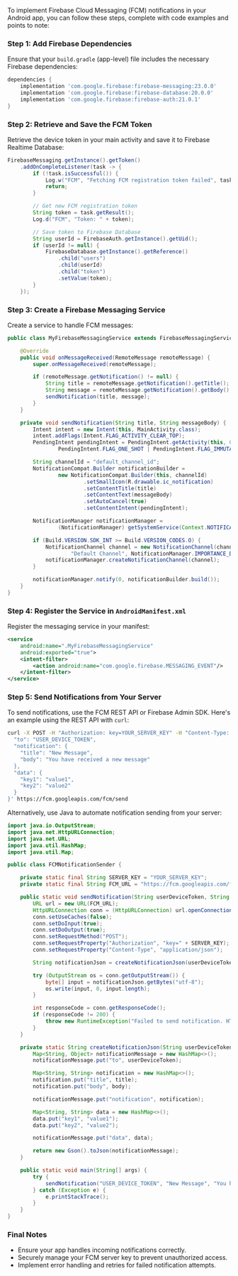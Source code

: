 To implement Firebase Cloud Messaging (FCM) notifications in your Android app, you can follow these steps, complete with code examples and points to note:

### Step 1: Add Firebase Dependencies
Ensure that your `build.gradle` (app-level) file includes the necessary Firebase dependencies:
```gradle
dependencies {
    implementation 'com.google.firebase:firebase-messaging:23.0.0'
    implementation 'com.google.firebase:firebase-database:20.0.0'
    implementation 'com.google.firebase:firebase-auth:21.0.1'
}
```

### Step 2: Retrieve and Save the FCM Token
Retrieve the device token in your main activity and save it to Firebase Realtime Database:
```java
FirebaseMessaging.getInstance().getToken()
    .addOnCompleteListener(task -> {
        if (!task.isSuccessful()) {
            Log.w("FCM", "Fetching FCM registration token failed", task.getException());
            return;
        }

        // Get new FCM registration token
        String token = task.getResult();
        Log.d("FCM", "Token: " + token);

        // Save token to Firebase Database
        String userId = FirebaseAuth.getInstance().getUid();
        if (userId != null) {
            FirebaseDatabase.getInstance().getReference()
                .child("users")
                .child(userId)
                .child("token")
                .setValue(token);
        }
    });
```

### Step 3: Create a Firebase Messaging Service
Create a service to handle FCM messages:
```java
public class MyFirebaseMessagingService extends FirebaseMessagingService {

    @Override
    public void onMessageReceived(RemoteMessage remoteMessage) {
        super.onMessageReceived(remoteMessage);

        if (remoteMessage.getNotification() != null) {
            String title = remoteMessage.getNotification().getTitle();
            String message = remoteMessage.getNotification().getBody();
            sendNotification(title, message);
        }
    }

    private void sendNotification(String title, String messageBody) {
        Intent intent = new Intent(this, MainActivity.class);
        intent.addFlags(Intent.FLAG_ACTIVITY_CLEAR_TOP);
        PendingIntent pendingIntent = PendingIntent.getActivity(this, 0, intent,
                PendingIntent.FLAG_ONE_SHOT | PendingIntent.FLAG_IMMUTABLE);

        String channelId = "default_channel_id";
        NotificationCompat.Builder notificationBuilder =
                new NotificationCompat.Builder(this, channelId)
                        .setSmallIcon(R.drawable.ic_notification)
                        .setContentTitle(title)
                        .setContentText(messageBody)
                        .setAutoCancel(true)
                        .setContentIntent(pendingIntent);

        NotificationManager notificationManager =
                (NotificationManager) getSystemService(Context.NOTIFICATION_SERVICE);

        if (Build.VERSION.SDK_INT >= Build.VERSION_CODES.O) {
            NotificationChannel channel = new NotificationChannel(channelId,
                    "Default Channel", NotificationManager.IMPORTANCE_DEFAULT);
            notificationManager.createNotificationChannel(channel);
        }

        notificationManager.notify(0, notificationBuilder.build());
    }
}
```

### Step 4: Register the Service in `AndroidManifest.xml`
Register the messaging service in your manifest:
```xml
<service
    android:name=".MyFirebaseMessagingService"
    android:exported="true">
    <intent-filter>
        <action android:name="com.google.firebase.MESSAGING_EVENT"/>
    </intent-filter>
</service>
```

### Step 5: Send Notifications from Your Server
To send notifications, use the FCM REST API or Firebase Admin SDK. Here's an example using the REST API with `curl`:
```bash
curl -X POST -H "Authorization: key=YOUR_SERVER_KEY" -H "Content-Type: application/json" -d '{
  "to": "USER_DEVICE_TOKEN",
  "notification": {
    "title": "New Message",
    "body": "You have received a new message"
  },
  "data": {
    "key1": "value1",
    "key2": "value2"
  }
}' https://fcm.googleapis.com/fcm/send
```

Alternatively, use Java to automate notification sending from your server:
```java
import java.io.OutputStream;
import java.net.HttpURLConnection;
import java.net.URL;
import java.util.HashMap;
import java.util.Map;

public class FCMNotificationSender {

    private static final String SERVER_KEY = "YOUR_SERVER_KEY";
    private static final String FCM_URL = "https://fcm.googleapis.com/fcm/send";

    public static void sendNotification(String userDeviceToken, String title, String body) throws Exception {
        URL url = new URL(FCM_URL);
        HttpURLConnection conn = (HttpURLConnection) url.openConnection();
        conn.setUseCaches(false);
        conn.setDoInput(true);
        conn.setDoOutput(true);
        conn.setRequestMethod("POST");
        conn.setRequestProperty("Authorization", "key=" + SERVER_KEY);
        conn.setRequestProperty("Content-Type", "application/json");

        String notificationJson = createNotificationJson(userDeviceToken, title, body);

        try (OutputStream os = conn.getOutputStream()) {
            byte[] input = notificationJson.getBytes("utf-8");
            os.write(input, 0, input.length);
        }

        int responseCode = conn.getResponseCode();
        if (responseCode != 200) {
            throw new RuntimeException("Failed to send notification. HTTP response code: " + responseCode);
        }
    }

    private static String createNotificationJson(String userDeviceToken, String title, String body) {
        Map<String, Object> notificationMessage = new HashMap<>();
        notificationMessage.put("to", userDeviceToken);

        Map<String, String> notification = new HashMap<>();
        notification.put("title", title);
        notification.put("body", body);

        notificationMessage.put("notification", notification);

        Map<String, String> data = new HashMap<>();
        data.put("key1", "value1");
        data.put("key2", "value2");

        notificationMessage.put("data", data);

        return new Gson().toJson(notificationMessage);
    }

    public static void main(String[] args) {
        try {
            sendNotification("USER_DEVICE_TOKEN", "New Message", "You have received a new message");
        } catch (Exception e) {
            e.printStackTrace();
        }
    }
}
```

### Final Notes
- Ensure your app handles incoming notifications correctly.
- Securely manage your FCM server key to prevent unauthorized access.
- Implement error handling and retries for failed notification attempts.
